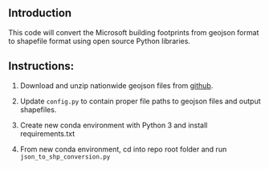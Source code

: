 ## Introduction

This code will convert the Microsoft building footprints from geojson format to shapefile format using open source Python libraries.

## Instructions:

1. Download and unzip nationwide geojson files from [github](https://github.com/Microsoft/USBuildingFootprints).

2. Update `config.py` to contain proper file paths to geojson files and output shapefiles.

3. Create new conda environment with Python 3 and install requirements.txt

4. From new conda environment, cd into repo root folder and run `json_to_shp_conversion.py`
